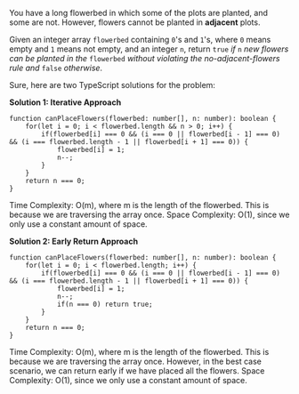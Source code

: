 You have a long flowerbed in which some of the plots are planted, and some are not. However, flowers cannot be planted in **adjacent** plots.

Given an integer array `flowerbed` containing `0`'s and `1`'s, where `0` means empty and `1` means not empty, and an integer `n`, return `true` *if* `n` *new flowers can be planted in the* `flowerbed` *without violating the no-adjacent-flowers rule and* `false` *otherwise*.

Sure, here are two TypeScript solutions for the problem:

**Solution 1: Iterative Approach**

```tsx
function canPlaceFlowers(flowerbed: number[], n: number): boolean {
    for(let i = 0; i < flowerbed.length && n > 0; i++) {
        if(flowerbed[i] === 0 && (i === 0 || flowerbed[i - 1] === 0) && (i === flowerbed.length - 1 || flowerbed[i + 1] === 0)) {
            flowerbed[i] = 1;
            n--;
        }
    }
    return n === 0;
}

```

Time Complexity: O(m), where m is the length of the flowerbed. This is because we are traversing the array once.
Space Complexity: O(1), since we only use a constant amount of space.

**Solution 2: Early Return Approach**

```tsx
function canPlaceFlowers(flowerbed: number[], n: number): boolean {
    for(let i = 0; i < flowerbed.length; i++) {
        if(flowerbed[i] === 0 && (i === 0 || flowerbed[i - 1] === 0) && (i === flowerbed.length - 1 || flowerbed[i + 1] === 0)) {
            flowerbed[i] = 1;
            n--;
            if(n === 0) return true;
        }
    }
    return n === 0;
}

```

Time Complexity: O(m), where m is the length of the flowerbed. This is because we are traversing the array once. However, in the best case scenario, we can return early if we have placed all the flowers.
Space Complexity: O(1), since we only use a constant amount of space.